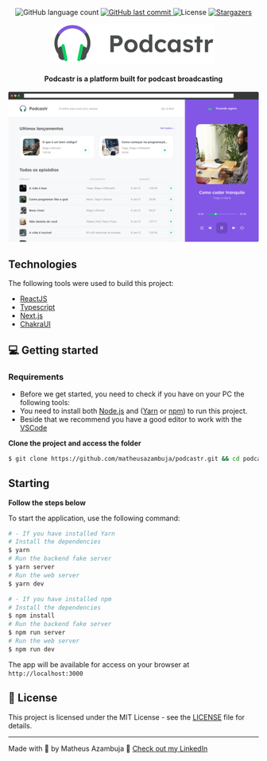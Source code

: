 <p align="center">
    <img alt="GitHub language count" src="https://img.shields.io/github/languages/count/matheusazambuja/podcastr?color=%2304D361">
    <a href="https://github.com/matheusazambuja/podcastr/commits/main">
        <img alt="GitHub last commit" src="https://img.shields.io/github/last-commit/matheusazambuja/podcastr">
    </a>
    <img alt="License" src="https://img.shields.io/badge/license-MIT-brightgreen">
    <a href="https://github.com/matheusazambuja/podcastr/stargazers">
        <img alt="Stargazers" src="https://img.shields.io/github/stars/matheusazambuja/podcastr?style=social">
    </a>
</p>

<div align="center">
  <img src=".github/logo.svg" alt="Podcastr logo">
</div>

<h4 align='center'>
  Podcastr is a platform built for podcast broadcasting
</h4>

![Podcastr preview](.github/app-preview.png)

<!-- .... -->

## Technologies
The following tools were used to build this project:

- [ReactJS](https://reactjs.org/)
- [Typescript](https://www.typescriptlang.org/)
- [Next.js](https://nextjs.org/)
- [ChakraUI](https://chakra-ui.com/)

## 💻 Getting started

### Requirements

- Before we get started, you need to check if you have on your PC the following tools: 
- You need to install both [Node.js](https://nodejs.org/en/download/) and ([Yarn](https://yarnpkg.com/) or [npm](https://www.npmjs.com/)) to run this project.
- Beside that we recommend you have a good editor to work with the [VSCode](https://code.visualstudio.com/)

**Clone the project and access the folder**

```bash
$ git clone https://github.com/matheusazambuja/podcastr.git && cd podcastr
```

## Starting
**Follow the steps below**

To start the application, use the following command:

```bash
# - If you have installed Yarn
# Install the dependencies
$ yarn
# Run the backend fake server
$ yarn server
# Run the web server
$ yarn dev
```

```bash
# - If you have installed npm
# Install the dependencies
$ npm install
# Run the backend fake server
$ npm run server
# Run the web server
$ npm run dev
```



The app will be available for access on your browser at `http://localhost:3000`

## 📝 License

This project is licensed under the MIT License - see the [LICENSE](LICENSE) file for details.

---

Made with 💜 by Matheus Azambuja 👋 [Check out my LinkedIn](https://www.linkedin.com/in/matheus-azambuja-9197411a1/)